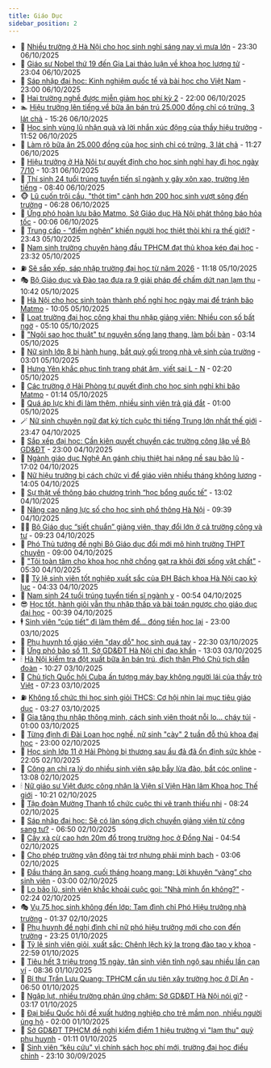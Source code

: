 ```yaml
---
title: Giáo Dục
sidebar_position: 2
---
```


<!-- dantri-giao-duc:START -->
- 🤡 [Nhiều trường ở Hà Nội cho học sinh nghỉ sáng nay vì mưa lớn](https://dantri.com.vn/giao-duc/nhieu-truong-o-ha-noi-cho-hoc-sinh-nghi-sang-nay-vi-mua-lon-20251007062415198.htm) - 23:30 06/10/2025
- 🗽 [Giáo sư Nobel thứ 19 đến Gia Lai thảo luận về khoa học lượng tử](https://dantri.com.vn/giao-duc/giao-su-nobel-thu-19-den-gia-lai-thao-luan-ve-khoa-hoc-luong-tu-20251006224001913.htm) - 23:04 06/10/2025
- 🚦 [Sáp nhập đại học: Kinh nghiệm quốc tế và bài học cho Việt Nam](https://dantri.com.vn/giao-duc/sap-nhap-dai-hoc-kinh-nghiem-quoc-te-va-bai-hoc-cho-viet-nam-20251006185516112.htm) - 23:00 06/10/2025
- 🌋 [Hai trường nghề được miễn giảm học phí kỳ 2](https://dantri.com.vn/giao-duc/hai-truong-nghe-duoc-mien-giam-hoc-phi-ky-2-20251006175800247.htm) - 22:00 06/10/2025
- 🏊 [Hiệu trưởng lên tiếng về bữa ăn bán trú 25.000 đồng chỉ có trứng, 3 lát chả](https://dantri.com.vn/giao-duc/hieu-truong-len-tieng-ve-bua-an-ban-tru-25000-dong-chi-co-trung-3-lat-cha-20251006212134224.htm) - 15:26 06/10/2025
- 🎃 [Học sinh vùng lũ nhận quà và lời nhắn xúc động của thầy hiệu trưởng](https://dantri.com.vn/giao-duc/hoc-sinh-vung-lu-nhan-qua-va-loi-nhan-xuc-dong-cua-thay-hieu-truong-20251006170800669.htm) - 11:52 06/10/2025
- 💄 [Làm rõ bữa ăn 25.000 đồng của học sinh chỉ có trứng, 3 lát chả](https://dantri.com.vn/giao-duc/lam-ro-bua-an-25000-dong-cua-hoc-sinh-chi-co-trung-3-lat-cha-20251006163859247.htm) - 11:27 06/10/2025
- 🦅 [Hiệu trưởng ở Hà Nội tự quyết định cho học sinh nghỉ hay đi học ngày 7/10](https://dantri.com.vn/giao-duc/hieu-truong-o-ha-noi-tu-quyet-dinh-cho-hoc-sinh-nghi-hay-di-hoc-ngay-710-20251006172130548.htm) - 10:31 06/10/2025
- 🚦 [Thí sinh 24 tuổi trúng tuyển tiến sĩ ngành y gây xôn xao, trường lên tiếng](https://dantri.com.vn/giao-duc/thi-sinh-24-tuoi-trung-tuyen-tien-si-nganh-y-gay-xon-xao-truong-len-tieng-20251006152339689.htm) - 08:40 06/10/2025
- 🐵 [Lũ cuốn trôi cầu, &quot;thót tim&quot; cảnh hơn 200 học sinh vượt sông đến trường](https://dantri.com.vn/giao-duc/lu-cuon-troi-cau-thot-tim-canh-hon-200-hoc-sinh-vuot-song-den-truong-20251006130250708.htm) - 06:28 06/10/2025
- 🐘 [Ứng phó hoàn lưu bão Matmo, Sở Giáo dục Hà Nội phát thông báo hỏa tốc](https://dantri.com.vn/giao-duc/ung-pho-hoan-luu-bao-matmo-so-giao-duc-ha-noi-phat-thong-bao-hoa-toc-20251006070132296.htm) - 00:06 06/10/2025
- 🦏 [Trung cấp - “điểm nghẽn” khiến người học thiệt thòi khi ra thế giới?](https://dantri.com.vn/giao-duc/trung-cap-diem-nghen-khien-nguoi-hoc-thiet-thoi-khi-ra-the-gioi-20251005091206908.htm) - 23:43 05/10/2025
- 💼 [Nam sinh trường chuyên hàng đầu TPHCM đạt thủ khoa kép đại học](https://dantri.com.vn/giao-duc/nam-sinh-truong-chuyen-hang-dau-tphcm-dat-thu-khoa-kep-dai-hoc-20251006061439732.htm) - 23:32 05/10/2025
- ⛽️ [Sẽ sắp xếp, sáp nhập trường đại học từ năm 2026](https://dantri.com.vn/giao-duc/se-sap-xep-sap-nhap-truong-dai-hoc-tu-nam-2026-20251005181437379.htm) - 11:18 05/10/2025
- 🎭 [Bộ Giáo dục và Đào tạo đưa ra 9 giải pháp để chấm dứt nạn lạm thu](https://dantri.com.vn/giao-duc/bo-giao-duc-va-dao-tao-dua-ra-9-giai-phap-de-cham-dut-nan-lam-thu-20251005172512688.htm) - 10:42 05/10/2025
- 🎃 [Hà Nội cho học sinh toàn thành phố nghỉ học ngày mai để tránh bão Matmo](https://dantri.com.vn/giao-duc/ha-noi-cho-hoc-sinh-toan-thanh-pho-nghi-hoc-ngay-mai-de-tranh-bao-matmo-20251005170147972.htm) - 10:05 05/10/2025
- 🚀 [Loạt trường đại học công khai thu nhập giảng viên: Nhiều con số bất ngờ](https://dantri.com.vn/giao-duc/loat-truong-dai-hoc-cong-khai-thu-nhap-giang-vien-nhieu-con-so-bat-ngo-20251005114012578.htm) - 05:10 05/10/2025
- 👀 [&quot;Ngôi sao học thuật&quot; tự nguyện sống lang thang, làm bồi bàn](https://dantri.com.vn/giao-duc/ngoi-sao-hoc-thuat-tu-nguyen-song-lang-thang-lam-boi-ban-20251004161028902.htm) - 03:14 05/10/2025
- 🌝 [Nữ sinh lớp 8 bị hành hung, bắt quỳ gối trong nhà vệ sinh của trường](https://dantri.com.vn/giao-duc/nu-sinh-lop-8-bi-hanh-hung-bat-quy-goi-trong-nha-ve-sinh-cua-truong-20251005091833926.htm) - 03:01 05/10/2025
- 🤗 [Hưng Yên khắc phục tình trạng phát âm, viết sai L - N](https://dantri.com.vn/thoi-su/hung-yen-khac-phuc-tinh-trang-phat-am-viet-sai-l-n-20251005090719323.htm) - 02:20 05/10/2025
- 🦄 [Các trường ở Hải Phòng tự quyết định cho học sinh nghỉ khi bão Matmo](https://dantri.com.vn/giao-duc/cac-truong-o-hai-phong-tu-quyet-dinh-cho-hoc-sinh-nghi-khi-bao-matmo-20251005080552080.htm) - 01:14 05/10/2025
- 🦍 [Quá áp lực khi đi làm thêm, nhiều sinh viên trả giá đắt](https://dantri.com.vn/giao-duc/qua-ap-luc-khi-di-lam-them-nhieu-sinh-vien-tra-gia-dat-20251004091143060.htm) - 01:00 05/10/2025
- 🪄 [Nữ sinh chuyên ngữ đạt kỳ tích cuộc thi tiếng Trung lớn nhất thế giới](https://dantri.com.vn/giao-duc/nu-sinh-chuyen-ngu-dat-ky-tich-cuoc-thi-tieng-trung-lon-nhat-the-gioi-20251004231437729.htm) - 23:47 04/10/2025
- 🦆 [Sắp xếp đại học: Cần kiên quyết chuyển các trường công lập về Bộ GD&amp;ĐT](https://dantri.com.vn/giao-duc/sap-xep-dai-hoc-can-kien-quyet-chuyen-cac-truong-cong-lap-ve-bo-gddt-20251004233915285.htm) - 23:00 04/10/2025
- 🚀 [Ngành giáo dục Nghệ An gánh chịu thiệt hại nặng nề sau bão lũ](https://dantri.com.vn/giao-duc/nganh-giao-duc-nghe-an-ganh-chiu-thiet-hai-nang-ne-sau-bao-lu-20251004151115065.htm) - 17:02 04/10/2025
- 🦒 [Nữ hiệu trưởng bị cách chức vì để giáo viên nhiều tháng không lương](https://dantri.com.vn/giao-duc/nu-hieu-truong-bi-cach-chuc-vi-de-giao-vien-nhieu-thang-khong-luong-20251004171842084.htm) - 14:05 04/10/2025
- 🤡 [Sự thật về thông báo chương trình “học bổng quốc tế”](https://dantri.com.vn/giao-duc/su-that-ve-thong-bao-chuong-trinh-hoc-bong-quoc-te-20251003155624910.htm) - 13:02 04/10/2025
- 🤔 [Nâng cao năng lực số cho học sinh phổ thông Hà Nội](https://dantri.com.vn/giao-duc/nang-cao-nang-luc-so-cho-hoc-sinh-pho-thong-ha-noi-20251004162125942.htm) - 09:39 04/10/2025
- 🧑‍💻 [Bộ Giáo dục “siết chuẩn” giảng viên, thay đổi lớn ở cả trường công và tư](https://dantri.com.vn/giao-duc/bo-giao-duc-siet-chuan-giang-vien-thay-doi-lon-o-ca-truong-cong-va-tu-20251004153810017.htm) - 09:23 04/10/2025
- 🤡 [Phó Thủ tướng đề nghị Bộ Giáo dục đổi mới mô hình trường THPT chuyên](https://dantri.com.vn/giao-duc/pho-thu-tuong-de-nghi-bo-giao-duc-doi-moi-mo-hinh-truong-thpt-chuyen-20251004142316875.htm) - 09:00 04/10/2025
- 🧠 [&quot;Tôi toàn tâm cho khoa học nhờ chồng gạt ra khỏi đời sống vật chất&quot;](https://dantri.com.vn/giao-duc/toi-toan-tam-cho-khoa-hoc-nho-chong-gat-ra-khoi-doi-song-vat-chat-20251004115611550.htm) - 05:30 04/10/2025
- 🧑‍💻 [Tỷ lệ sinh viên tốt nghiệp xuất sắc của ĐH Bách khoa Hà Nội cao kỷ lục](https://dantri.com.vn/giao-duc/ty-le-sinh-vien-tot-nghiep-xuat-sac-cua-dh-bach-khoa-ha-noi-cao-ky-luc-20251004112424694.htm) - 04:33 04/10/2025
- 🧠 [Nam sinh 24 tuổi trúng tuyển tiến sĩ ngành y](https://dantri.com.vn/giao-duc/nam-sinh-24-tuoi-trung-tuyen-tien-si-nganh-y-20251004062451685.htm) - 00:54 04/10/2025
- 😎 [Học tốt, hành giỏi vẫn thu nhập thấp và bài toán ngược cho giáo dục đại học](https://dantri.com.vn/giao-duc/hoc-tot-hanh-gioi-van-thu-nhap-thap-va-bai-toan-nguoc-cho-giao-duc-dai-hoc-20251004004528969.htm) - 00:39 04/10/2025
- 🕴 [Sinh viên “cúp tiết” đi làm thêm để… đóng tiền học lại](https://dantri.com.vn/giao-duc/sinh-vien-cup-tiet-di-lam-them-de-dong-tien-hoc-lai-20251003212717648.htm) - 23:00 03/10/2025
- 🧠 [Phụ huynh tố giáo viên &quot;dạy dỗ&quot; học sinh quá tay](https://dantri.com.vn/giao-duc/phu-huynh-to-giao-vien-day-do-hoc-sinh-qua-tay-20251003191843316.htm) - 22:30 03/10/2025
- 🚀 [Ứng phó bão số 11, Sở GD&amp;ĐT Hà Nội chỉ đạo khẩn](https://dantri.com.vn/giao-duc/ung-pho-bao-so-11-so-gddt-ha-noi-chi-dao-khan-20251003195528011.htm) - 13:03 03/10/2025
- 🕯 [Hà Nội kiểm tra đột xuất bữa ăn bán trú, đích thân Phó Chủ tịch dẫn đoàn](https://dantri.com.vn/giao-duc/ha-noi-kiem-tra-dot-xuat-bua-an-ban-tru-dich-than-pho-chu-tich-dan-doan-20251003171922538.htm) - 10:27 03/10/2025
- 🧰 [Chủ tịch Quốc hội Cuba ấn tượng máy bay không người lái của thầy trò Việt](https://dantri.com.vn/giao-duc/chu-tich-quoc-hoi-cuba-an-tuong-may-bay-khong-nguoi-lai-cua-thay-tro-viet-20251003140405992.htm) - 07:23 03/10/2025
- ⛽️ [Không tổ chức thi học sinh giỏi THCS: Cơ hội nhìn lại mục tiêu giáo dục](https://dantri.com.vn/giao-duc/khong-to-chuc-thi-hoc-sinh-gioi-thcs-co-hoi-nhin-lai-muc-tieu-giao-duc-20251003095723633.htm) - 03:27 03/10/2025
- 🤖 [Gia tăng thu nhập thông minh, cách sinh viên thoát nỗi lo... cháy túi](https://dantri.com.vn/giao-duc/gia-tang-thu-nhap-thong-minh-cach-sinh-vien-thoat-noi-lo-chay-tui-20251002215724353.htm) - 01:00 03/10/2025
- 🦍 [Từng định đi Đài Loan học nghề, nữ sinh &quot;cày&quot; 2 tuần đỗ thủ khoa đại học](https://dantri.com.vn/giao-duc/tung-dinh-di-dai-loan-hoc-nghe-nu-sinh-cay-2-tuan-do-thu-khoa-dai-hoc-20251002235328089.htm) - 23:00 02/10/2025
- 🐘 [Học sinh lớp 11 ở Hải Phòng bị thương sau ẩu đả đã ổn định sức khỏe](https://dantri.com.vn/giao-duc/hoc-sinh-lop-11-o-hai-phong-bi-thuong-sau-au-da-da-on-dinh-suc-khoe-20251002210736916.htm) - 22:05 02/10/2025
- 🌊 [Công an chỉ ra lý do nhiều sinh viên sập bẫy lừa đảo, bắt cóc online](https://dantri.com.vn/giao-duc/cong-an-chi-ra-ly-do-nhieu-sinh-vien-sap-bay-lua-dao-bat-coc-online-20251002181926887.htm) - 13:08 02/10/2025
- 🕯 [Nữ giáo sư Việt được công nhận là Viện sĩ Viện Hàn lâm Khoa học Thế giới](https://dantri.com.vn/giao-duc/nu-giao-su-viet-duoc-cong-nhan-la-vien-si-vien-han-lam-khoa-hoc-the-gioi-20251002170318981.htm) - 10:21 02/10/2025
- 🐎 [Tập đoàn Mường Thanh tổ chức cuộc thi vẽ tranh thiếu nhi](https://dantri.com.vn/giao-duc/tap-doan-muong-thanh-to-chuc-cuoc-thi-ve-tranh-thieu-nhi-20251002140719786.htm) - 08:24 02/10/2025
- 🐻 [Sáp nhập đại học: Sẽ có làn sóng dịch chuyển giảng viên từ công sang tư?](https://dantri.com.vn/giao-duc/sap-nhap-dai-hoc-se-co-lan-song-dich-chuyen-giang-vien-tu-cong-sang-tu-20251001231423501.htm) - 06:50 02/10/2025
- 🐎 [Cây xà cừ cao hơn 20m đổ trong trường học ở Đồng Nai](https://dantri.com.vn/giao-duc/cay-xa-cu-cao-hon-20m-do-trong-truong-hoc-o-dong-nai-20251002110218757.htm) - 04:54 02/10/2025
- 🫣 [Cho phép trường vận động tài trợ nhưng phải minh bạch](https://dantri.com.vn/giao-duc/cho-phep-truong-van-dong-tai-tro-nhung-phai-minh-bach-20251001224132775.htm) - 03:06 02/10/2025
- 🤭 [Đầu tháng ăn sang, cuối tháng hoang mang: Lời khuyên “vàng” cho sinh viên](https://dantri.com.vn/giao-duc/dau-thang-an-sang-cuoi-thang-hoang-mang-loi-khuyen-vang-cho-sinh-vien-20251002082018101.htm) - 03:00 02/10/2025
- 🥳 [Lo bão lũ, sinh viên khắc khoải cuộc gọi: &quot;Nhà mình ổn không?&quot;](https://dantri.com.vn/giao-duc/lo-bao-lu-sinh-vien-khac-khoai-cuoc-goi-nha-minh-on-khong-20251002090957222.htm) - 02:24 02/10/2025
- 🎭 [Vụ 75 học sinh không đến lớp: Tạm đình chỉ Phó Hiệu trưởng nhà trường](https://dantri.com.vn/giao-duc/vu-75-hoc-sinh-khong-den-lop-tam-dinh-chi-pho-hieu-truong-nha-truong-20251001230901288.htm) - 01:37 02/10/2025
- 🥸 [Phụ huynh đề nghị đình chỉ nữ phó hiệu trưởng mới cho con đến trường](https://dantri.com.vn/giao-duc/phu-huynh-de-nghi-dinh-chi-nu-pho-hieu-truong-moi-cho-con-den-truong-20251001105803910.htm) - 23:25 01/10/2025
- 🦣 [Tỷ lệ sinh viên giỏi, xuất sắc: Chênh lệch kỳ lạ trong đào tạo y khoa](https://dantri.com.vn/giao-duc/ty-le-sinh-vien-gioi-xuat-sac-chenh-lech-ky-la-trong-dao-tao-y-khoa-20251001152332489.htm) - 22:59 01/10/2025
- 🤔 [Tiêu hết 3 triệu trong 15 ngày, tân sinh viên tỉnh ngộ sau nhiều lần cạn ví](https://dantri.com.vn/giao-duc/tieu-het-3-trieu-trong-15-ngay-tan-sinh-vien-tinh-ngo-sau-nhieu-lan-can-vi-20251001150205555.htm) - 08:36 01/10/2025
- 🦣 [Bí thư Trần Lưu Quang: TPHCM cần ưu tiên xây trường học ở Dĩ An](https://dantri.com.vn/thoi-su/bi-thu-tran-luu-quang-tphcm-can-uu-tien-xay-truong-hoc-o-di-an-20251001130027968.htm) - 06:50 01/10/2025
- 🐲 [Ngập lụt, nhiều trường phản ứng chậm: Sở GD&amp;ĐT Hà Nội nói gì?](https://dantri.com.vn/giao-duc/ngap-lut-nhieu-truong-phan-ung-cham-so-gddt-ha-noi-noi-gi-20251001100754791.htm) - 03:17 01/10/2025
- 🔭 [Đại biểu Quốc hội đề xuất hướng nghiệp cho trẻ mầm non, nhiều người ủng hộ](https://dantri.com.vn/giao-duc/dai-bieu-quoc-hoi-de-xuat-huong-nghiep-cho-tre-mam-non-nhieu-nguoi-ung-ho-20251001074706219.htm) - 02:00 01/10/2025
- 🥷 [Sở GD&amp;ĐT TPHCM đề nghị kiểm điểm 1 hiệu trưởng vì &quot;lạm thu&quot; quỹ phụ huynh](https://dantri.com.vn/giao-duc/so-gddt-tphcm-de-nghi-kiem-diem-1-hieu-truong-vi-lam-thu-quy-phu-huynh-20251001073725086.htm) - 01:11 01/10/2025
- 🎊 [Sinh viên “kêu cứu&quot; vì chính sách học phí mới, trường đại học điều chỉnh](https://dantri.com.vn/giao-duc/sinh-vien-keu-cuu-vi-chinh-sach-hoc-phi-moi-truong-dai-hoc-dieu-chinh-20251001012150198.htm) - 23:10 30/09/2025<!-- dantri-giao-duc:END -->
